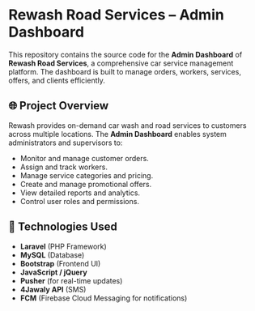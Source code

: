 # Rewash Road Services – Admin Dashboard

This repository contains the source code for the **Admin Dashboard** of **Rewash Road Services**, a comprehensive car service management platform. The dashboard is built to manage orders, workers, services, offers, and clients efficiently.

## 🌐 Project Overview

Rewash provides on-demand car wash and road services to customers across multiple locations. The **Admin Dashboard** enables system administrators and supervisors to:

- Monitor and manage customer orders.
- Assign and track workers.
- Manage service categories and pricing.
- Create and manage promotional offers.
- View detailed reports and analytics.
- Control user roles and permissions.

## 🚀 Technologies Used

- **Laravel** (PHP Framework)
- **MySQL** (Database)
- **Bootstrap** (Frontend UI)
- **JavaScript / jQuery**
- **Pusher** (for real-time updates)
- **4Jawaly API** (SMS)
- **FCM** (Firebase Cloud Messaging for notifications)
